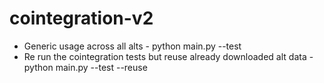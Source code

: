 # cointegration-v2

- Generic usage across all alts - python main.py --test
- Re run the cointegration tests but reuse already downloaded alt data - python main.py --test --reuse
